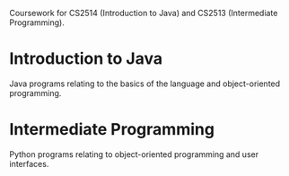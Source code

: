 Coursework for CS2514 (Introduction to Java) and CS2513 (Intermediate Programming).

# Introduction to Java
Java programs relating to the basics of the language and object-oriented programming.

# Intermediate Programming
Python programs relating to object-oriented programming and user interfaces.